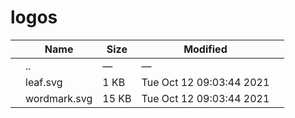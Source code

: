 # logos

<table><thead><tr class="header"><th></th><th>Name</th><th>Size</th><th>Modified</th><th></th></tr></thead><tbody><tr class="odd"><td></td><td><span class="goup">..</span></td><td>—</td><td>—</td><td></td></tr><tr class="even"><td></td><td><span class="name">leaf.svg</span></td><td>1 KB</td><td>Tue Oct 12 09:03:44 2021</td><td></td></tr><tr class="odd"><td></td><td><span class="name">wordmark.svg</span></td><td>15 KB</td><td>Tue Oct 12 09:03:44 2021</td><td></td></tr></tbody></table>

